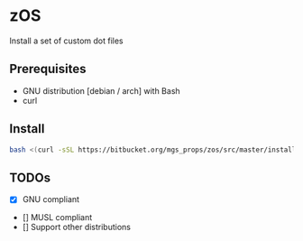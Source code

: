 # zOS 

Install a set of custom dot files

## Prerequisites
 - GNU distribution [debian / arch] with Bash
 - curl

## Install
```sh
bash <(curl -sSL https://bitbucket.org/mgs_props/zos/src/master/install)
```

## TODOs
 - [x] GNU compliant
 - [] MUSL compliant
 - [] Support other distributions
